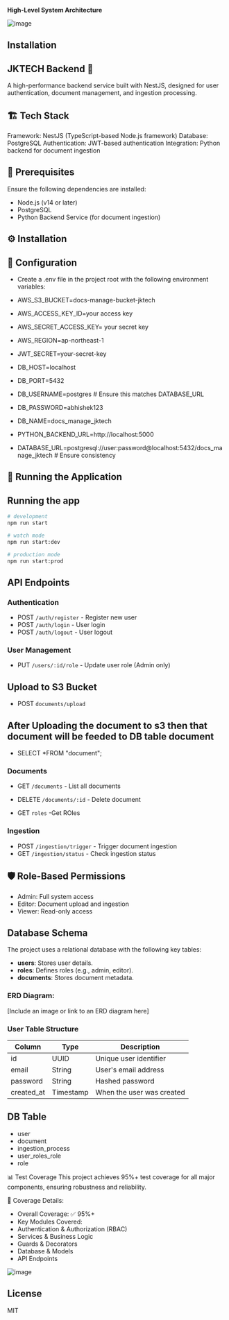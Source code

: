 **High-Level System Architecture**

![image](https://github.com/user-attachments/assets/a0b719bb-d6cc-4511-b902-5df6590a7d14)

## Installation
## JKTECH Backend 🚀
A high-performance backend service built with NestJS, designed for user authentication, document management, and ingestion processing.

## 🏗️ Tech Stack
Framework: NestJS (TypeScript-based Node.js framework)
Database: PostgreSQL
Authentication: JWT-based authentication
Integration: Python backend for document ingestion

 ## 📌 Prerequisites
Ensure the following dependencies are installed:

- Node.js (v14 or later)
- PostgreSQL
- Python Backend Service (for document ingestion)
## ⚙️ Installation
<!-- Clone the repository and install dependencies:
git clone https://github.com/your-repo/jktech-backend.git
cd jktech-backend
npm install -->



 
## 🔧 Configuration
- Create a .env file in the project root with the following environment variables:
- AWS_S3_BUCKET=docs-manage-bucket-jktech
- AWS_ACCESS_KEY_ID=your access key 
- AWS_SECRET_ACCESS_KEY= your secret key
- AWS_REGION=ap-northeast-1
- JWT_SECRET=your-secret-key
- DB_HOST=localhost
- DB_PORT=5432
- DB_USERNAME=postgres  # Ensure this matches DATABASE_URL
- DB_PASSWORD=abhishek123
- DB_NAME=docs_manage_jktech
- PYTHON_BACKEND_URL=http://localhost:5000

- DATABASE_URL=postgresql://user:password@localhost:5432/docs_manage_jktech  # Ensure consistency


## 🚀 Running the Application
## Running the app

```bash
# development
npm run start

# watch mode
npm run start:dev

# production mode
npm run start:prod
```

## API Endpoints

### Authentication
- POST `/auth/register` - Register new user
- POST `/auth/login` - User login
- POST `/auth/logout` - User logout

### User Management
- PUT `/users/:id/role` - Update user role (Admin only)

## Upload to S3 Bucket 
 - POST `documents/upload`
 ## After Uploading the document to s3 then that document will be feeded to DB table document
 - SELECT *FROM  "document";


### Documents
- GET `/documents` - List all documents
- DELETE `/documents/:id` - Delete document

- GET `roles` -Get ROles

### Ingestion
- POST `/ingestion/trigger` - Trigger document ingestion
- GET `/ingestion/status` - Check ingestion status

## 🛡️ Role-Based Permissions

- Admin: Full system access
- Editor: Document upload and ingestion
- Viewer: Read-only access

## Database Schema

The project uses a relational database with the following key tables:

- **users**: Stores user details.
- **roles**: Defines roles (e.g., admin, editor).
- **documents**: Stores document metadata.

### ERD Diagram:
[Include an image or link to an ERD diagram here]

### User Table Structure
| Column      | Type       | Description                 |
|------------|-----------|-----------------------------|
| id         | UUID      | Unique user identifier      |
| email      | String    | User's email address       |
| password   | String    | Hashed password            |
| created_at | Timestamp | When the user was created  |

## DB Table
 - user
 - document
 - ingestion_process
 - user_roles_role
 - role



📊 Test Coverage
This project achieves 95%+ test coverage for all major components, ensuring robustness and reliability.

📌 Coverage Details:
- Overall Coverage: ✅ 95%+
- Key Modules Covered:
- Authentication & Authorization (RBAC)
- Services & Business Logic
- Guards & Decorators
- Database & Models
- API Endpoints


![image](https://github.com/user-attachments/assets/7e7b8e4b-0874-4e7d-97f8-b3e179c76827)


## License

MIT



